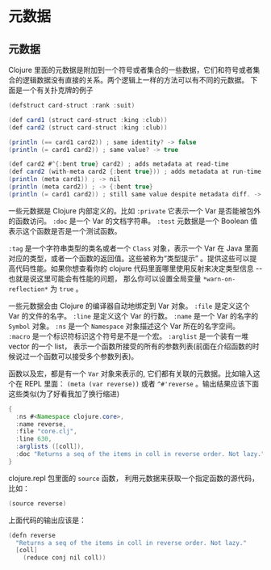 # 元数据

## 元数据

Clojure 里面的元数据是附加到一个符号或者集合的一些数据，它们和符号或者集合的逻辑数据没有直接的关系。两个逻辑上一样的方法可以有不同的元数据。 下面是一个有关扑克牌的例子

```java
(defstruct card-struct :rank :suit)

(def card1 (struct card-struct :king :club))
(def card2 (struct card-struct :king :club))

(println (== card1 card2)) ; same identity? -> false
(println (= card1 card2)) ; same value? -> true

(def card2 #^{:bent true} card2) ; adds metadata at read-time
(def card2 (with-meta card2 {:bent true})) ; adds metadata at run-time
(println (meta card1)) ; -> nil
(println (meta card2)) ; -> {:bent true}
(println (= card1 card2)) ; still same value despite metadata diff. -> true 
```

一些元数据是 Clojure 内部定义的。比如 `:private` 它表示一个 Var 是否能被包外的函数访问。 `:doc` 是一个 Var 的文档字符串。 `:test` 元数据是一个 Boolean 值表示这个函数是否是一个测试函数。

`:tag` 是一个字符串类型的类名或者一个 `Class` 对象，表示一个 Var 在 Java 里面对应的类型，或者一个函数的返回值。这些被称为“类型提示” 。提供这些可以提高代码性能。如果你想查看你的 clojure 代码里面哪里使用反射来决定类型信息 -- 也就是说这里可能会有性能的问题， 那么你可以设置全局变量 `*warn-on-reflection*` 为 `true` 。

一些元数据会由 Clojure 的编译器自动地绑定到 Var 对象。 `:file` 是定义这个 Var 的文件的名字。 `:line` 是定义这个 Var 的行数。 `:name` 是一个 Var 的名字的 `Symbol` 对象。 `:ns` 是一个 `Namespace` 对象描述这个 Var 所在的名字空间。 `:macro` 是一个标识符标识这个符号是不是一个宏。 `:arglist` 是一个装有一堆 vector 的一个 list， 表示一个函数所接受的所有的参数列表(前面在介绍函数的时候说过一个函数可以接受多个参数列表)。

函数以及宏，都是有一个 `Var` 对象来表示的, 它们都有关联的元数据。比如输入这个在 REPL 里面： `(meta (var reverse))` 或者 `^#'reverse` 。输出结果应该下面这些类似(为了好看我加了换行缩进)

```java
{
  :ns #<Namespace clojure.core>,
  :name reverse,
  :file "core.clj",
  :line 630,
  :arglists ([coll]),
  :doc "Returns a seq of the items in coll in reverse order. Not lazy."
} 
```

clojure.repl 包里面的 `source` 函数， 利用元数据来获取一个指定函数的源代码，比如：

```java
(source reverse) 
```

上面代码的输出应该是：

```java
(defn reverse
  "Returns a seq of the items in coll in reverse order. Not lazy."
  [coll]
    (reduce conj nil coll)) 
```